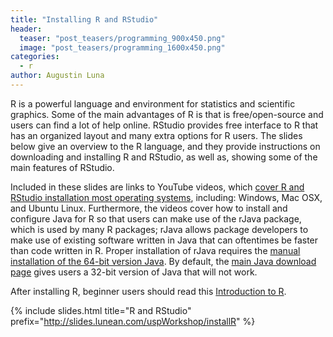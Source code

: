 ```yaml
---
title: "Installing R and RStudio"
header:
  teaser: "post_teasers/programming_900x450.png"
  image: "post_teasers/programming_1600x450.png"
categories:
  - r
author: Augustin Luna  
---
```


R is a powerful language and environment for statistics and scientific graphics. Some of the main advantages of R is that is free/open-source and users can find a lot of help online. RStudio provides free interface to R that has an organized layout and many extra options for R users. The slides below give an overview to the R language, and they provide instructions on downloading and installing R and RStudio, as well as, showing some of the main features of RStudio.

Included in these slides are links to YouTube videos, which [cover R and RStudio installation most operating systems](https://www.youtube.com/user/canninl), including: Windows, Mac OSX, and Ubuntu Linux. Furthermore, the videos cover how to install and configure Java for R so that users can make use of the rJava package, which is used by many R packages; rJava allows package developers to make use of existing software written in Java that can oftentimes be faster than code written in R. Proper installation of rJava requires the [manual installation of the 64-bit version Java](http://java.com/en/download/manual.jsp). By default, the [main Java download page](http://www.java.com/en/download/) gives users a 32-bit version of Java that will not work.

After installing R, beginner users should read this [Introduction to R](http://blog.lunean.com/2016/01/18/introduction-to-r/).

{% include slides.html
  title="R and RStudio"
  prefix="http://slides.lunean.com/uspWorkshop/installR"
%}
